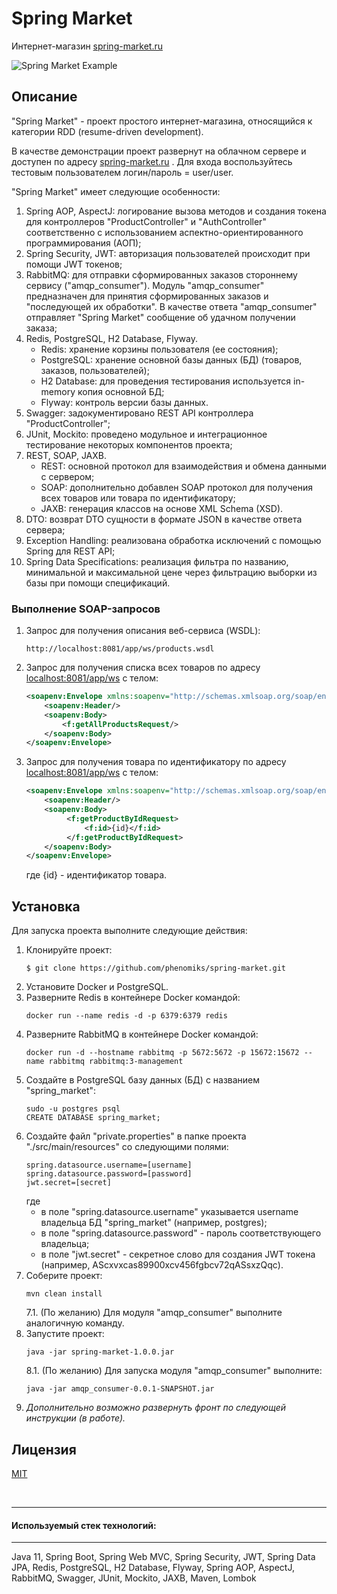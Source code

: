 # Spring Market

Интернет-магазин [spring-market.ru](http://spring-market.ru)

![Spring Market Example](./assets/spring_market.gif)

## Описание

"Spring Market" - проект простого интернет-магазина, относящийся к категории RDD (resume-driven development).

В качестве демонстрации проект развернут на облачном сервере и доступен по адресу [spring-market.ru](http://spring-market.ru) .
Для входа воспользуйтесь тестовым пользователем логин/пароль = user/user.

"Spring Market" имеет следующие особенности:
1. Spring AOP, AspectJ: логирование вызова методов и создания токена для контроллеров "ProductController" и "AuthController" соответственно с использованием
   аспектно-ориентированного программирования (АОП);
2. Spring Security, JWT: авторизация пользователей происходит при помощи JWT токенов;
3. RabbitMQ: для отправки сформированных заказов стороннему сервису ("amqp_consumer").
   Модуль "amqp_consumer" предназначен для принятия сформированных заказов и "последующей их обработки".
   В качестве ответа "amqp_consumer" отправляет "Spring Market" сообщение об удачном получении заказа;
4. Redis, PostgreSQL, H2 Database, Flyway.
   * Redis: хранение корзины пользователя (ее состояния);
   * PostgreSQL: хранение основной базы данных (БД) (товаров, заказов, пользователей);
   * H2 Database: для проведения тестирования используется in-memory копия основной БД;
   * Flyway: контроль версии базы данных.
5. Swagger: задокументировано REST API контроллера "ProductController";
6. JUnit, Mockito: проведено модульное и интеграционное тестирование некоторых компонентов проекта;
7. REST, SOAP, JAXB.
   * REST: основной протокол для взаимодействия и обмена данными с сервером;
   * SOAP: дополнительно добавлен SOAP протокол для получения всех товаров или товара по идентификатору;
   * JAXB: генерация классов на основе XML Schema (XSD).
8. DTO: возврат DTO сущности в формате JSON в качестве ответа сервера;
9. Exception Handling: реализована обработка исключений с помощью Spring для REST API;
10. Spring Data Specifications: реализация фильтра по названию, минимальной и максимальной цене через
    фильтрацию выборки из базы при помощи спецификаций.

### Выполнение SOAP-запросов

1. Запрос для получения описания веб-сервиса (WSDL):
   ```
   http://localhost:8081/app/ws/products.wsdl
   ```
2. Запрос для получения списка всех товаров по адресу [localhost:8081/app/ws](http://localhost:8081/app/ws)
   с телом:
   ```xml
   <soapenv:Envelope xmlns:soapenv="http://schemas.xmlsoap.org/soap/envelope/" xmlns:f="http://www.geekbrains.ru/springmarket/ws/products">
       <soapenv:Header/>
       <soapenv:Body>
           <f:getAllProductsRequest/>
       </soapenv:Body>
   </soapenv:Envelope>
   ```
3. Запрос для получения товара по идентификатору по адресу [localhost:8081/app/ws](http://localhost:8081/app/ws)
   с телом:
   ```xml
   <soapenv:Envelope xmlns:soapenv="http://schemas.xmlsoap.org/soap/envelope/" xmlns:f="http://www.geekbrains.ru/springmarket/ws/products">
       <soapenv:Header/>
       <soapenv:Body>
            <f:getProductByIdRequest>
                <f:id>{id}</f:id>
            </f:getProductByIdRequest>
       </soapenv:Body>
   </soapenv:Envelope>
   ```
   где {id} - идентификатор товара.

## Установка

Для запуска проекта выполните следующие действия:
1. Клонируйте проект:
   ```
   $ git clone https://github.com/phenomiks/spring-market.git
   ```
2. Установите Docker и PostgreSQL.
3. Разверните Redis в контейнере Docker командой:
   ```
   docker run --name redis -d -p 6379:6379 redis
   ```
4. Разверните RabbitMQ в контейнере Docker командой:
   ```
   docker run -d --hostname rabbitmq -p 5672:5672 -p 15672:15672 --name rabbitmq rabbitmq:3-management
   ```   
5. Создайте в PostgreSQL базу данных (БД) с названием "spring_market":
   ```   
   sudo -u postgres psql
   CREATE DATABASE spring_market;
   ```   
6. Создайте файл "private.properties" в папке проекта "./src/main/resources" со следующими полями:
   ```
   spring.datasource.username=[username]
   spring.datasource.password=[password]
   jwt.secret=[secret]
   ```
   где 
   - в поле "spring.datasource.username" указывается username владельца БД "spring_market" (например, postgres);
   - в поле "spring.datasource.password" - пароль соответствующего владельца;
   - в поле "jwt.secret" - секретное слово для создания JWT токена (например, AScxvxcas89900xcv456fgbcv72qASsxzQqc).
7. Соберите проект:
   ```
   mvn clean install
   ```
   7.1. (По желанию) Для модуля "amqp_consumer" выполните аналогичную команду.
8. Запустите проект:
   ```
   java -jar spring-market-1.0.0.jar
   ```
   8.1. (По желанию) Для запуска модуля "amqp_consumer" выполните:
   ```
   java -jar amqp_consumer-0.0.1-SNAPSHOT.jar
   ```
9. *Дополнительно возможно развернуть фронт по следующей инструкции (в работе).*

## Лицензия

[MIT](./LICENSE)

<br>

---


#### Используемый стек технологий:

---

Java 11, Spring Boot, Spring Web MVC, Spring Security, JWT, Spring Data JPA, Redis, PostgreSQL, H2 Database, Flyway,
Spring AOP, AspectJ, RabbitMQ, Swagger, JUnit, Mockito, JAXB, Maven, Lombok